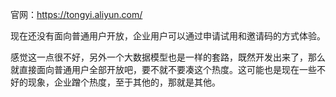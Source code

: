 官网：https://tongyi.aliyun.com/

现在还没有面向普通用户开放，企业用户可以通过申请试用和邀请码的方式体验。

感觉这一点很不好，另外一个大数据模型也是一样的套路，既然开发出来了，那么就直接面向普通用户全部开放吧，要不就不要凑这个热度。这可能也是现在一些不好的现象，企业蹭个热度，至于其他的，那就是其他。